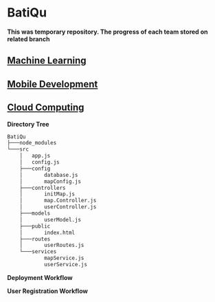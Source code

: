 # BatiQu
**This was temporary repository. The progress of each team stored on related branch**

## [Machine Learning](https://github.com/raflial75/BatiQu/tree/machine-learning)

## [Mobile Development](https://github.com/raflial75/BatiQu/tree/machine-learning)

## [Cloud Computing](https://github.com/raflial75/BatiQu/tree/machine-learning)
**Directory Tree**
```bash
BatiQu
├───node_modules
└───src
    │   app.js
    │   config.js
    ├───config
    │       database.js
    │       mapConfig.js
    ├───controllers
    │       initMap.js
    │       map.Controller.js
    │       userController.js
    ├───models
    │       userModel.js
    ├───public
    │       index.html
    ├───routes
    │       userRoutes.js
    └───services
            mapService.js
            userService.js
```
**Deployment Workflow**

**User Registration Workflow**
